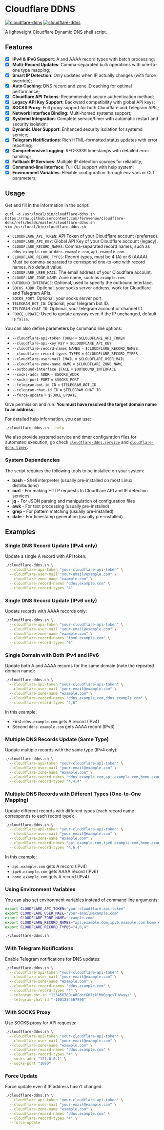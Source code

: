 # Cloudflare DDNS

[![cloudflare-ddns](https://img.shields.io/badge/LICENSE-BSD3%20Clause%20Liscense-blue?style=flat-square)](./LICENSE)
[![cloudflare-ddns](https://img.shields.io/badge/GitHub-Cloudflare%20DDNS-blueviolet?style=flat-square&logo=github)](https://github.com/fernvenue/cloudflare-ddns)

A lightweight Cloudflare Dynamic DNS shell script.

## Features

- [x] **IPv4 & IPv6 Support**: A and AAAA record types with batch processing;
- [x] **Multi-Record Updates**: Comma-separated bulk operations with one-to-one type mapping;
- [x] **Smart IP Detection**: Only updates when IP actually changes (with force override);
- [x] **Auto Caching**: DNS record and zone ID caching for optimal performance;
- [x] **Cloudflare API Tokens**: Recommended secure authentication method;
- [x] **Legacy API Key Support**: Backward compatibility with global API keys;
- [x] **SOCKS Proxy**: Full proxy support for both Cloudflare and Telegram APIs;
- [x] **Network Interface Binding**: Multi-homed systems support;
- [x] **Systemd Integration**: Complete service/timer with automatic restart and security isolation;
- [x] **Dynamic User Support**: Enhanced security isolation for systemd service;
- [x] **Telegram Notifications**: Rich HTML-formatted status updates with error reporting;
- [x] **Comprehensive Logging**: RFC-3339 timestamps with detailed error handling;
- [x] **Fallback IP Services**: Multiple IP detection sources for reliability;
- [x] **Command-line Interface**: Full CLI support with help system;
- [x] **Environment Variables**: Flexible configuration through env vars or CLI parameters;

## Usage

Get and fill in the information in the script:

```
curl -o /usr/local/bin/cloudflare-ddns.sh https://raw.githubusercontent.com/fernvenue/cloudflare-ddns/refs/heads/master/cloudflare-ddns.sh
vim /usr/local/bin/cloudflare-ddns.sh
```

- `CLOUDFLARE_API_TOKEN`: API Token of your Cloudflare account (preferred).
- `CLOUDFLARE_API_KEY`: Global API Key of your Cloudflare account (legacy).
- `CLOUDFLARE_RECORD_NAMES`: Comma-separated record names, such as `ddns.example.com` or `ddns.example.com,api.example.com`.
- `CLOUDFLARE_RECORD_TYPES`: Record types, must be 4 (A) or 6 (AAAA). Must be comma-separated to correspond one-to-one with record names. No default value.
- `CLOUDFLARE_USER_MAIL`: The email address of your Cloudflare account.
- `CLOUDFLARE_ZONE_NAME`: Zone name, such as `example.com`.
- `OUTBOUND_INTERFACE`: Optional, used to specify the outbound interface.
- `SOCKS_ADDR`: Optional, your socks server address, work for Cloudflare and Telegram APIs.
- `SOCKS_PORT`: Optional, your socks server port.
- `TELEGRAM_BOT_ID`: Optional, your telegram bot ID.
- `TELEGRAM_CHAT_ID`: Optional, your telegram account or channel ID.
- `FORCE_UPDATE`: Used to update anyway even if the IP unchanged, default is `false`.

You can also define parameters by command line options:

- `--cloudflare-api-token TOKEN` = `$CLOUDFLARE_API_TOKEN`
- `--cloudflare-api-key KEY` = `$CLOUDFLARE_API_KEY`
- `--cloudflare-record-names NAMES` = `$CLOUDFLARE_RECORD_NAMES`
- `--cloudflare-record-types TYPES` = `$CLOUDFLARE_RECORD_TYPES`
- `--cloudflare-user-mail EMAIL` = `$CLOUDFLARE_USER_MAIL`
- `--cloudflare-zone-name NAME` = `$CLOUDFLARE_ZONE_NAME`
- `--outbound-interface IFACE` = `$OUTBOUND_INTERFACE`
- `--socks-addr ADDR` = `$SOCKS_ADDR`
- `--socks-port PORT` = `$SOCKS_PORT`
- `--telegram-bot-id ID` = `$TELEGRAM_BOT_ID`
- `--telegram-chat-id ID` = `$TELEGRAM_CHAT_ID`
- `--force-update` = `$FORCE_UPDATE`

Give permission and run. **You must have resolved the target domain name to an address.**

For detailed help information, you can use:
```bash
./cloudflare-ddns.sh --help
```

We also provide systemd service and timer configuration files for automated execution, go check [`cloudflare-ddns.service`](./cloudflare-ddns.service) and [`cloudflare-ddns.timer`](./cloudflare-ddns.timer).

### System Dependencies
The script requires the following tools to be installed on your system:

- **bash** - Shell interpreter (usually pre-installed on most Linux distributions)
- **curl** - For making HTTP requests to Cloudflare API and IP detection services
- **jq** - For JSON parsing and manipulation of configuration files
- **awk** - For text processing (usually pre-installed)
- **grep** - For pattern matching (usually pre-installed)
- **date** - For timestamp generation (usually pre-installed)

## Examples

### Single DNS Record Update (IPv4 only)

Update a single A record with API token:

```bash
./cloudflare-ddns.sh \
  --cloudflare-api-token "your-cloudflare-api-token" \
  --cloudflare-user-mail "your-email@example.com" \
  --cloudflare-zone-name "example.com" \
  --cloudflare-record-names "ddns.example.com" \
  --cloudflare-record-types "4"
```

### Single DNS Record Update (IPv6 only)

Update records with AAAA records only:

```bash
./cloudflare-ddns.sh \
  --cloudflare-api-token "your-cloudflare-api-token" \
  --cloudflare-user-mail "your-email@example.com" \
  --cloudflare-zone-name "example.com" \
  --cloudflare-record-names "ipv6.example.com" \
  --cloudflare-record-types "6"
```

### Single Domain with Both IPv4 and IPv6

Update both A and AAAA records for the same domain (note the repeated domain name):

```bash
./cloudflare-ddns.sh \
  --cloudflare-api-token "your-cloudflare-api-token" \
  --cloudflare-user-mail "your-email@example.com" \
  --cloudflare-zone-name "example.com" \
  --cloudflare-record-names "ddns.example.com,ddns.example.com" \
  --cloudflare-record-types "4,6"
```

In this example:
- First `ddns.example.com` gets A record (IPv4)
- Second `ddns.example.com` gets AAAA record (IPv6)

### Multiple DNS Records Update (Same Type)

Update multiple records with the same type (IPv4 only):

```bash
./cloudflare-ddns.sh \
  --cloudflare-api-token "your-cloudflare-api-token" \
  --cloudflare-user-mail "your-email@example.com" \
  --cloudflare-zone-name "example.com" \
  --cloudflare-record-names "ddns.example.com,api.example.com,home.example.com" \
  --cloudflare-record-types "4,4,4"
```

### Multiple DNS Records with Different Types (One-to-One Mapping)

Update different records with different types (each record name corresponds to each record type):

```bash
./cloudflare-ddns.sh \
  --cloudflare-api-token "your-cloudflare-api-token" \
  --cloudflare-user-mail "your-email@example.com" \
  --cloudflare-zone-name "example.com" \
  --cloudflare-record-names "api.example.com,ipv6.example.com,home.example.com" \
  --cloudflare-record-types "4,6,4"
```

In this example:
- `api.example.com` gets A record (IPv4)
- `ipv6.example.com` gets AAAA record (IPv6)
- `home.example.com` gets A record (IPv4)

### Using Environment Variables

You can also set environment variables instead of command line arguments:

```bash
export CLOUDFLARE_API_TOKEN="your-cloudflare-api-token"
export CLOUDFLARE_USER_MAIL="your-email@example.com"
export CLOUDFLARE_ZONE_NAME="example.com"
export CLOUDFLARE_RECORD_NAMES="api.example.com,ipv6.example.com,home.example.com"
export CLOUDFLARE_RECORD_TYPES="4,6,4"

./cloudflare-ddns.sh
```

### With Telegram Notifications

Enable Telegram notifications for DNS updates:

```bash
./cloudflare-ddns.sh \
  --cloudflare-api-token "your-cloudflare-api-token" \
  --cloudflare-user-mail "your-email@example.com" \
  --cloudflare-zone-name "example.com" \
  --cloudflare-record-names "ddns.example.com" \
  --cloudflare-record-types "4" \
  --telegram-bot-id "123456789:ABCdefGHIjklMNOpqrsTUVwxyz" \
  --telegram-chat-id "-1001234567890"
```

### With SOCKS Proxy

Use SOCKS proxy for API requests:

```bash
./cloudflare-ddns.sh \
  --cloudflare-api-token "your-cloudflare-api-token" \
  --cloudflare-user-mail "your-email@example.com" \
  --cloudflare-zone-name "example.com" \
  --cloudflare-record-names "ddns.example.com" \
  --cloudflare-record-types "4" \
  --socks-addr "127.0.0.1" \
  --socks-port "1080"
```

### Force Update

Force update even if IP address hasn't changed:

```bash
./cloudflare-ddns.sh \
  --cloudflare-api-token "your-cloudflare-api-token" \
  --cloudflare-user-mail "your-email@example.com" \
  --cloudflare-zone-name "example.com" \
  --cloudflare-record-names "ddns.example.com" \
  --cloudflare-record-types "4" \
  --force-update
```
